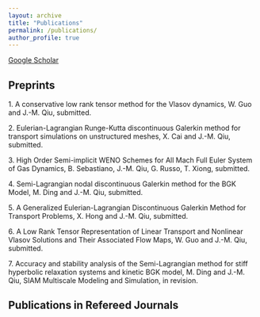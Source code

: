 ```yaml
---
layout: archive
title: "Publications"
permalink: /publications/
author_profile: true
---
```


[Google Scholar](https://scholar.google.com/citations?hl=en&user=eCEowlgAAAAJ)

## Preprints

1\. A conservative low rank tensor method for the Vlasov dynamics, W. Guo  and J.-M. Qiu, submitted. 

2\. Eulerian-Lagrangian Runge-Kutta discontinuous Galerkin method for transport simulations on unstructured meshes, X. Cai and J.-M. Qiu, submitted. 

3\. High Order Semi-implicit WENO Schemes for All Mach Full Euler System of Gas Dynamics, B. Sebastiano, J.-M. Qiu, G. Russo, T. Xiong, submitted. 

4\. Semi-Lagrangian nodal discontinuous Galerkin method for the BGK Model, M. Ding and J.-M. Qiu, submitted. 

5\. A Generalized Eulerian-Lagrangian Discontinuous Galerkin Method for Transport Problems, X. Hong and J.-M. Qiu, submitted.

6\. A Low Rank Tensor Representation of Linear Transport and Nonlinear Vlasov Solutions and Their Associated Flow Maps, W. Guo  and J.-M. Qiu, submitted. 

7\. Accuracy and stability analysis of the Semi-Lagrangian method for stiff hyperbolic relaxation systems and kinetic BGK model, M. Ding and J.-M. Qiu, SIAM Multiscale Modeling and Simulation, in revision.  

## Publications in Refereed Journals



